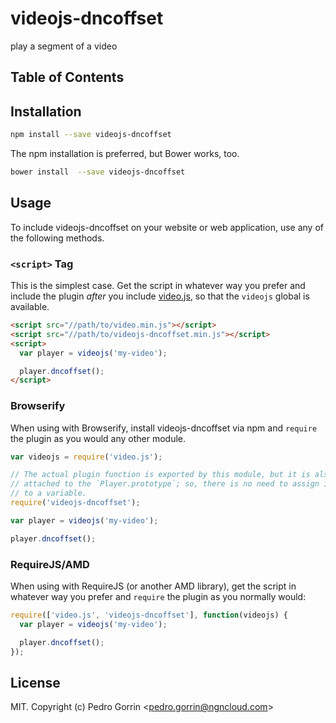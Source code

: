 # videojs-dncoffset

play a segment of a video

## Table of Contents

<!-- START doctoc -->
<!-- END doctoc -->
## Installation

```sh
npm install --save videojs-dncoffset
```

The npm installation is preferred, but Bower works, too.

```sh
bower install  --save videojs-dncoffset
```

## Usage

To include videojs-dncoffset on your website or web application, use any of the following methods.

### `<script>` Tag

This is the simplest case. Get the script in whatever way you prefer and include the plugin _after_ you include [video.js][videojs], so that the `videojs` global is available.

```html
<script src="//path/to/video.min.js"></script>
<script src="//path/to/videojs-dncoffset.min.js"></script>
<script>
  var player = videojs('my-video');

  player.dncoffset();
</script>
```

### Browserify

When using with Browserify, install videojs-dncoffset via npm and `require` the plugin as you would any other module.

```js
var videojs = require('video.js');

// The actual plugin function is exported by this module, but it is also
// attached to the `Player.prototype`; so, there is no need to assign it
// to a variable.
require('videojs-dncoffset');

var player = videojs('my-video');

player.dncoffset();
```

### RequireJS/AMD

When using with RequireJS (or another AMD library), get the script in whatever way you prefer and `require` the plugin as you normally would:

```js
require(['video.js', 'videojs-dncoffset'], function(videojs) {
  var player = videojs('my-video');

  player.dncoffset();
});
```

## License

MIT. Copyright (c) Pedro Gorrin &lt;pedro.gorrin@ngncloud.com&gt;


[videojs]: http://videojs.com/
